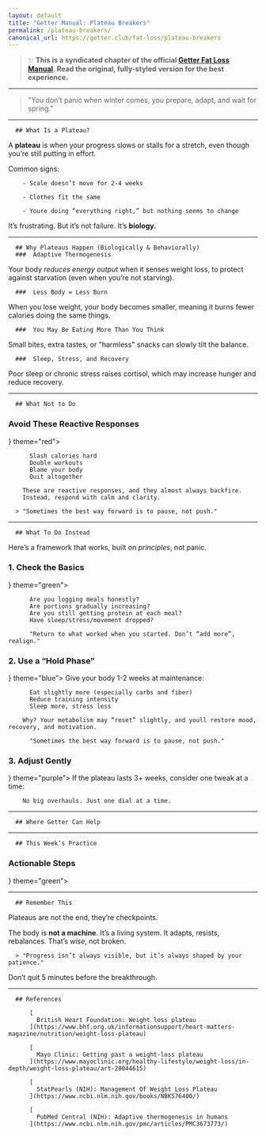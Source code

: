 ```yaml
---
layout: default
title: "Getter Manual: Plateau Breakers"
permalink: /plateau-breakers/
canonical_url: https://getter.club/fat-loss/plateau-breakers
---
```

> ✨ **This is a syndicated chapter of the official [Getter Fat Loss Manual](https://getter.club/fat-loss/plateau-breakers). Read the original, fully-styled version for the best experience.**

---

> "You don’t panic when winter comes, you prepare, adapt, and wait for spring."

---

      ## What Is a Plateau?

A **plateau** is when your progress slows or stalls for a stretch, even though you’re still putting in effort.

Common signs:

        - Scale doesn’t move for 2-4 weeks

        - Clothes fit the same

        - Youre doing “everything right,” but nothing seems to change

It’s frustrating. But it’s not failure. It’s **biology.**

---

      ## Why Plateaus Happen (Biologically & Behaviorally)
      ###  Adaptive Thermogenesis

Your body *reduces energy output* when it senses weight loss, to protect against starvation (even when you’re not starving).

      ###  Less Body = Less Burn

When you lose weight, your body becomes smaller, meaning it burns fewer calories doing the same things.

      ###  You May Be Eating More Than You Think

Small bites, extra tastes, or "harmless" snacks can slowly tilt the balance.

      ###  Sleep, Stress, and Recovery

Poor sleep or chronic stress raises cortisol, which may increase hunger and reduce recovery.

---

      ## What Not to Do

### Avoid These Reactive Responses

} theme="red">

          Slash calories hard
          Double workouts
          Blame your body
          Quit altogether

        These are reactive responses, and they almost always backfire.
        Instead, respond with calm and clarity.

      > "Sometimes the best way forward is to pause, not push."

---

      ## What To Do Instead

Here’s a framework that works, built on *principles*, not panic.

### 1. Check the Basics

} theme="green">

          Are you logging meals honestly?
          Are portions gradually increasing?
          Are you still getting protein at each meal?
          Have sleep/stress/movement dropped?

          "Return to what worked when you started. Don’t “add more”, realign."

### 2. Use a “Hold Phase”

} theme="blue">
        Give your body 1-2 weeks at maintenance:

          Eat slightly more (especially carbs and fiber)
          Reduce training intensity
          Sleep more, stress less

        Why? Your metabolism may “reset” slightly, and youll restore mood, recovery, and motivation.

          "Sometimes the best way forward is to pause, not push."

### 3. Adjust Gently

} theme="purple">
        If the plateau lasts 3+ weeks, consider one tweak at a time:

        No big overhauls. Just one dial at a time.

---

      ## Where Getter Can Help

---

      ## This Week’s Practice

### Actionable Steps

} theme="green">

---

      ## Remember This

Plateaus are not the end, they’re checkpoints.

The body is **not a machine**. It’s a living system.
It adapts, resists, rebalances. That’s *wise*, not broken.

      > "Progress isn’t always visible, but it’s always shaped by your patience."

Don’t quit 5 minutes before the breakthrough.

---

      ## References

          [
            British Heart Foundation: Weight loss plateau
          ](https://www.bhf.org.uk/informationsupport/heart-matters-magazine/nutrition/weight-loss-plateau)

          [
            Mayo Clinic: Getting past a weight-loss plateau
          ](https://www.mayoclinic.org/healthy-lifestyle/weight-loss/in-depth/weight-loss-plateau/art-20044615)

          [
            StatPearls (NIH): Management Of Weight Loss Plateau
          ](https://www.ncbi.nlm.nih.gov/books/NBK576400/)

          [
            PubMed Central (NIH): Adaptive thermogenesis in humans
          ](https://www.ncbi.nlm.nih.gov/pmc/articles/PMC3673773/)